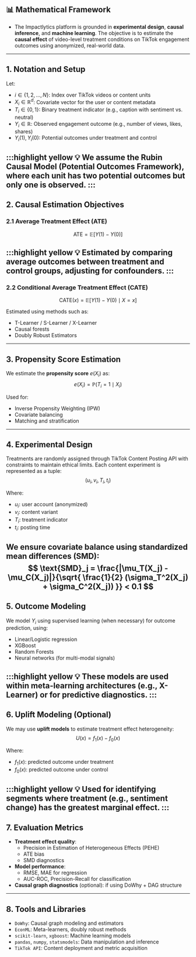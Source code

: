 ## 📊 Mathematical Framework
- The Impactlytics platform is grounded in **experimental design**, **causal inference**, and **machine learning**. The objective is to estimate the **causal effect** of video-level treatment conditions on TikTok engagement outcomes using anonymized, real-world data.
---
## 1. Notation and Setup
Let:
- $i \in \{1, 2, ..., N\}$: Index over TikTok videos or content units
- $X_i \in \mathbb{R}^d$: Covariate vector for the user or content metadata
- $T_i \in \{0, 1\}$: Binary treatment indicator (e.g., caption with sentiment vs. neutral)
- $Y_i \in \mathbb{R}$: Observed engagement outcome (e.g., number of views, likes, shares)
- $Y_i(1), Y_i(0)$: Potential outcomes under treatment and control


:::highlight yellow 💡
We assume the **Rubin Causal Model** (Potential Outcomes Framework), where each unit has two potential outcomes but only one is observed.
:::
---
## 2. Causal Estimation Objectives
### 2.1 Average Treatment Effect (ATE)
$$
\text{ATE} = \mathbb{E}[Y(1) - Y(0)]
$$

:::highlight yellow 💡
Estimated by comparing average outcomes between treatment and control groups, adjusting for confounders.
:::
---
### 2.2 Conditional Average Treatment Effect (CATE)
$$
\text{CATE}(x) = \mathbb{E}[Y(1) - Y(0) \mid X = x]
$$

Estimated using methods such as:
- T-Learner / S-Learner / X-Learner
- Causal forests
- Doubly Robust Estimators
---
## 3. Propensity Score Estimation
We estimate the **propensity score** $e(X_i)$ as:
$$
e(X_i) = \mathbb{P}(T_i = 1 \mid X_i)
$$

Used for:
- Inverse Propensity Weighting (IPW)
- Covariate balancing
- Matching and stratification
---
## 4. Experimental Design
Treatments are randomly assigned through TikTok Content Posting API with constraints to maintain ethical limits.
Each content experiment is represented as a tuple:
$$
(u_i, v_i, T_i, t_i)
$$

Where:
- $u_i$: user account (anonymized)
- $v_i$: content variant
- $T_i$: treatment indicator
- $t_i$: posting time

We ensure **covariate balance** using standardized mean differences (SMD):
$$
\text{SMD}_j = \frac{|\mu_T(X_j) - \mu_C(X_j)|}{\sqrt{ \frac{1}{2} (\sigma_T^2(X_j) + \sigma_C^2(X_j)) }} < 0.1
$$
---
## 5. Outcome Modeling
We model $Y_i$ using supervised learning (when necessary) for outcome prediction, using:
- Linear/Logistic regression
- XGBoost
- Random Forests
- Neural networks (for multi-modal signals)

:::highlight yellow 💡
These models are used within meta-learning architectures (e.g., X-Learner) or for predictive diagnostics.
:::
---
## 6. Uplift Modeling (Optional)
We may use **uplift models** to estimate treatment effect heterogeneity:
$$
U(x) = f_1(x) - f_0(x)
$$

Where:
- $f_1(x)$: predicted outcome under treatment
- $f_0(x)$: predicted outcome under control

:::highlight yellow 💡
Used for identifying segments where treatment (e.g., sentiment change) has the greatest marginal effect.
:::
---
## 7. Evaluation Metrics
- **Treatment effect quality**:
  - Precision in Estimation of Heterogeneous Effects (PEHE)
  - ATE bias
  - SMD diagnostics
- **Model performance**:
  - RMSE, MAE for regression
  - AUC-ROC, Precision-Recall for classification
- **Causal graph diagnostics** (optional): if using DoWhy + DAG structure
---
## 8. Tools and Libraries
- `DoWhy`: Causal graph modeling and estimators  
- `EconML`: Meta-learners, doubly robust methods  
- `scikit-learn`, `xgboost`: Machine learning models  
- `pandas`, `numpy`, `statsmodels`: Data manipulation and inference  
- `TikTok API`: Content deployment and metric acquisition